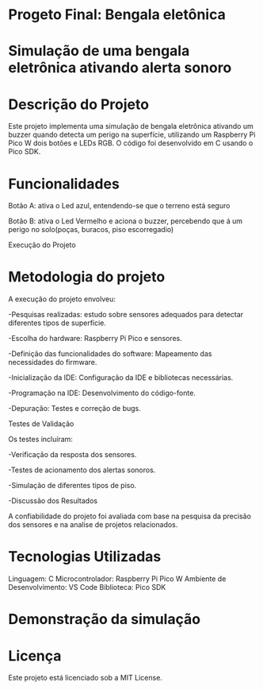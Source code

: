 # Progeto Final: Bengala eletônica

# Simulação de uma bengala eletrônica ativando alerta sonoro

# Descrição do Projeto

Este projeto implementa uma simulação de bengala eletrônica ativando um buzzer quando detecta um perigo na superfície, utilizando um Raspberry Pi Pico W dois botões e LEDs RGB. O código foi desenvolvido em C usando o Pico SDK.

# Funcionalidades

Botão A: ativa o Led azul, entendendo-se que o terreno está seguro

Botão B: ativa o Led Vermelho e aciona o buzzer, percebendo que á um perigo no solo(poças, buracos, piso escorregadio)

Execução do Projeto

# Metodologia do projeto

A execução do projeto envolveu:

-Pesquisas realizadas: estudo sobre sensores adequados para detectar diferentes tipos de superfície.

-Escolha do hardware: Raspberry Pi Pico e sensores.

-Definição das funcionalidades do software: Mapeamento das necessidades do firmware.

-Inicialização da IDE: Configuração da IDE e bibliotecas necessárias.

-Programação na IDE: Desenvolvimento do código-fonte.

-Depuração: Testes e correção de bugs.

Testes de Validação

Os testes incluíram:

-Verificação da resposta dos sensores.

-Testes de acionamento dos alertas sonoros.

-Simulação de diferentes tipos de piso.

-Discussão dos Resultados

A confiabilidade do projeto foi avaliada com base na pesquisa da precisão dos sensores e na analise de projetos relacionados.

# Tecnologias Utilizadas

Linguagem: C
Microcontrolador: Raspberry Pi Pico W
Ambiente de Desenvolvimento: VS Code
Biblioteca: Pico SDK

# Demonstração da simulação


# Licença

Este projeto está licenciado sob a MIT License.

